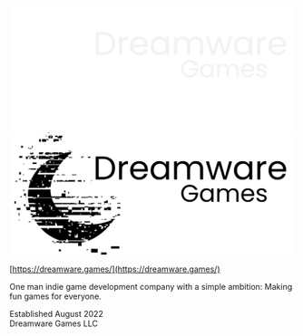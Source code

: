 
![Dreamware Games](./images/Main%20Logo%20White.png#gh-dark-mode-only)
![Dreamware Games](./images/Main%20Logo%20Black.png#gh-light-mode-only)

[https://dreamware.games/](https://dreamware.games/)

One man indie game development company with a simple ambition: Making fun games for everyone.

Established August 2022
<br>
Dreamware Games LLC
